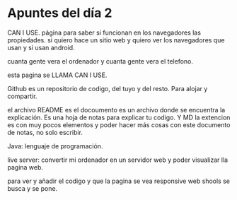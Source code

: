 # Apuntes del día 2


CAN I USE. 
página para saber si funcionan en los navegadores las propiedades.
si quiero hace un sitio web y quiero ver los navegadores que usan y si usan android. 

cuanta gente vera el ordenador y cuanta gente vera el telefono. 

esta pagina se LLAMA CAN I USE. 

Github es un repositorio de codigo, del tuyo y del resto. Para alojar y compartir. 

el archivo README es el docoumento es un archivo donde se encuentra la explicación. Es una  hoja de notas para explicar tu codigo. Y MD la extencion es con muy pocos elementos y poder hacer más cosas con este documento de notas, no solo escribir. 

Java: lenguaje de programación. 

live server: convertir mi ordenador en un servidor web y poder visualizar lla pagina web. 


para ver y añadir el codigo y que la pagina se vea responsive web shools se busca y se pone. 



<!-- "shift +  comand + 7 conviere este texdto en un comentario.  -->